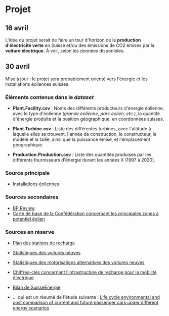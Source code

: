 # Projet

## 16 avril

L'idée du projet serait de faire un tour d'horizon de la **production d'électricité verte** en Suisse et/ou des émissions de CO2 émises par la **voiture électrique**. À voir, selon les données disponibles. 

## 30 avril

Mise à jour : le projet sera probablement orienté vers l'énergie et les installations éoliennes suisses.

### Éléments contenus dans le *dataset*

- **Plant.Facility.csv** : Noms des différents producteurs d'énergie éolienne, avec le type d'éolienne *(grande éolienne, parc éolien, etc.)*, la quantité d'énergie produite et la position géographique, en coordonnées suisses.

- **Plant.Turbine.csv** : Liste des différentes turbines, avec l'altitude à laquelle elles se trouvent, l'année de construction, le constructeur, le modèle et la taille, ainsi que la puissance émise, et l'emplacement géographique.

- **Production.Production.csv** : Liste des quantités produises par les différents fournisseurs d'énergie durant les années X (1997 à 2020).

### Source principale

- [Installations éoliennes](https://opendata.swiss/fr/dataset/windenergieanlagen)

### Sources secondaires

- [BP Review](https://www.bp.com/en/global/corporate/energy-economics/statistical-review-of-world-energy.html)
- [Carte de base de la Confédération concernant les principales zones à potentiel éolien](https://opendata.swiss/fr/dataset/konzept-windenergie-grundlagenkarte-des-bundes-betreffend-die-hauptsachlichen-windpotenzialgebi)


### Sources en réserve

- [Plan des stations de recharge](https://opendata.swiss/fr/dataset/ladestationen-fuer-elektroautos)

- [Statistiques des voitures neuves](https://opendata.swiss/fr/dataset/kennzahlen-neuwagenflotte)

- [Statistiques des motorisations alternatives des voitures neuves](https://www.bfe.admin.ch/bfe/fr/home/approvisionnement/statistiques-et-geodonnees/statistiques-des-vehicules/statistiques-des-motorisations-alternatives-des-voitures-neuves.html)

- [Chiffres-clés concernant l’infrastructure de recharge pour la mobilité électrique](https://opendata.swiss/fr/dataset/kennzahlen-offentliche-ladeinfrastruktur-elektromobilitat)

- [Bilan de SuisseEnergie](https://pubdb.bfe.admin.ch/fr/publication/download/9460)
- ... qui est un résumé de l'étude suivante : [Life cycle environmental and cost comparison of current and future passenger cars under different energy scenarios](https://www.sciencedirect.com/science/article/pii/S030626192030533X)